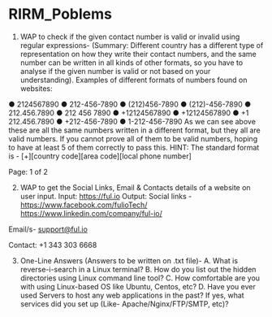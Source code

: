 # RIRM_Poblems
1. WAP to check if the given contact number is valid or invalid using regular
expressions-
(Summary: Different country has a different type of representation on how they write their contact
numbers, and the same number can be written in all kinds of other formats, so you have to
analyse if the given number is valid or not based on your understanding).
Examples of different formats of numbers found on websites:

● 2124567890
● 212-456-7890
● (212)456-7890
● (212)-456-7890
● 212.456.7890
● 212 456 7890
● +12124567890
● +12124567890
● +1 212.456.7890
● +212-456-7890
● 1-212-456-7890
As we can see above these are all the same numbers written in a different format, but they all are
valid numbers. If you cannot prove all of them to be valid numbers, hoping to have at least 5 of
them correctly to pass this.
HINT: The standard format is - [+][country code][area code][local phone number]

Page: 1 of 2

2. WAP to get the Social Links, Email & Contacts details of a website on user input.
Input:
https://ful.io
Output:
Social links -
https://www.facebook.com/fulioTech/
https://www.linkedin.com/company/ful-io/

Email/s-
support@ful.io

Contact:
+1 343 303 6668

3. One-Line Answers (Answers to be written on .txt file)-
A. What is reverse-i-search in a Linux terminal?
B. How do you list out the hidden directories using Linux command line tool?
C. How comfortable are you with using Linux-based OS like Ubuntu, Centos, etc?
D. Have you ever used Servers to host any web applications in the past? If yes, what
services did you set up (Like- Apache/Nginx/FTP/SMTP, etc)?
